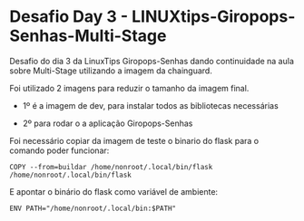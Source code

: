 # Desafio Day 3 - LINUXtips-Giropops-Senhas-Multi-Stage
Desafio do dia 3 da LinuxTips Giropops-Senhas dando continuidade na aula sobre Multi-Stage utilizando a imagem da chainguard.

Foi utilizado 2 imagens para reduzir o tamanho da imagem final.

- 1º é a imagem de dev, para instalar todos as bibliotecas necessárias

- 2º para rodar o a aplicação Giropops-Senhas

Foi necessário copiar da imagem de teste o binario do flask para o comando poder funcionar:
```
COPY --from=buildar /home/nonroot/.local/bin/flask /home/nonroot/.local/bin/flask
```
E apontar o binário do flask como variável de ambiente:
```
ENV PATH="/home/nonroot/.local/bin:$PATH"
```
